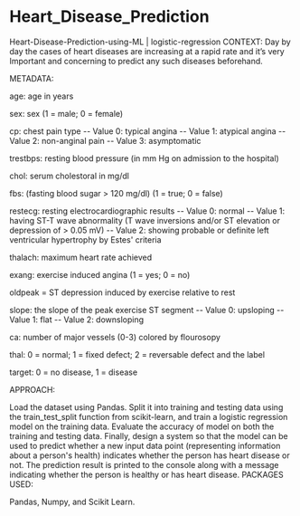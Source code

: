 # Heart_Disease_Prediction
Heart-Disease-Prediction-using-ML | logistic-regression
CONTEXT:
Day by day the cases of heart diseases are increasing at a rapid rate and it’s very Important and concerning to predict any such diseases beforehand.

METADATA:

age: age in years

sex: sex (1 = male; 0 = female)

cp: chest pain type -- Value 0: typical angina -- Value 1: atypical angina -- Value 2: non-anginal pain -- Value 3: asymptomatic

trestbps: resting blood pressure (in mm Hg on admission to the hospital)

chol: serum cholestoral in mg/dl

fbs: (fasting blood sugar > 120 mg/dl) (1 = true; 0 = false)

restecg: resting electrocardiographic results -- Value 0: normal -- Value 1: having ST-T wave abnormality (T wave inversions and/or ST elevation or depression of > 0.05 mV) -- Value 2: showing probable or definite left ventricular hypertrophy by Estes' criteria

thalach: maximum heart rate achieved

exang: exercise induced angina (1 = yes; 0 = no)

oldpeak = ST depression induced by exercise relative to rest

slope: the slope of the peak exercise ST segment -- Value 0: upsloping -- Value 1: flat -- Value 2: downsloping

ca: number of major vessels (0-3) colored by flourosopy

thal: 0 = normal; 1 = fixed defect; 2 = reversable defect and the label

target: 0 = no disease, 1 = disease

APPROACH:

Load the dataset using Pandas.
Split it into training and testing data using the train_test_split function from scikit-learn, and train a logistic regression model on the training data.
Evaluate the accuracy of model on both the training and testing data.
Finally, design a system so that the model can be used to predict whether a new input data point (representing information about a person's health) indicates whether the person has heart disease or not. The prediction result is printed to the console along with a message indicating whether the person is healthy or has heart disease.
PACKAGES USED:

Pandas, Numpy, and Scikit Learn.
